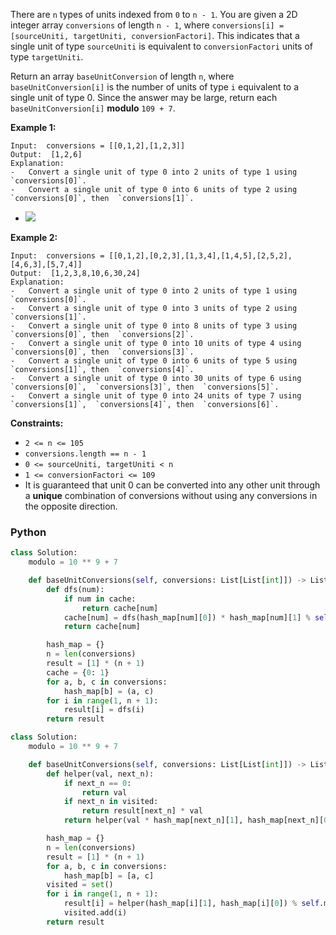 There are  `n`  types of units indexed from  `0`  to  `n - 1`. You are given a 2D integer array  `conversions`  of length  `n - 1`, where  `conversions[i] = [sourceUniti, targetUniti, conversionFactori]`. This indicates that a single unit of type  `sourceUniti`  is equivalent to  `conversionFactori`  units of type  `targetUniti`.

Return an array  `baseUnitConversion`  of length  `n`, where  `baseUnitConversion[i]`  is the number of units of type  `i`  equivalent to a single unit of type 0. Since the answer may be large, return each  `baseUnitConversion[i]`  **modulo**  `109 + 7`.

**Example 1:**
```
Input:  conversions = [[0,1,2],[1,2,3]]
Output:  [1,2,6]
Explanation:
-   Convert a single unit of type 0 into 2 units of type 1 using  `conversions[0]`.
-   Convert a single unit of type 0 into 6 units of type 2 using  `conversions[0]`, then  `conversions[1]`.
```
- ![](https://assets.leetcode.com/uploads/2025/03/12/example1.png)

**Example 2:**
```
Input:  conversions = [[0,1,2],[0,2,3],[1,3,4],[1,4,5],[2,5,2],[4,6,3],[5,7,4]]
Output:  [1,2,3,8,10,6,30,24]
Explanation:
-   Convert a single unit of type 0 into 2 units of type 1 using  `conversions[0]`.
-   Convert a single unit of type 0 into 3 units of type 2 using  `conversions[1]`.
-   Convert a single unit of type 0 into 8 units of type 3 using  `conversions[0]`, then  `conversions[2]`.
-   Convert a single unit of type 0 into 10 units of type 4 using  `conversions[0]`, then  `conversions[3]`.
-   Convert a single unit of type 0 into 6 units of type 5 using  `conversions[1]`, then  `conversions[4]`.
-   Convert a single unit of type 0 into 30 units of type 6 using  `conversions[0]`,  `conversions[3]`, then  `conversions[5]`.
-   Convert a single unit of type 0 into 24 units of type 7 using  `conversions[1]`,  `conversions[4]`, then  `conversions[6]`.
```

**Constraints:**

-   `2 <= n <= 105`
-   `conversions.length == n - 1`
-   `0 <= sourceUniti, targetUniti < n`
-   `1 <= conversionFactori <= 109`
-   It is guaranteed that unit 0 can be converted into any other unit through a  **unique**  combination of conversions without using any conversions in the opposite direction.


### Python

```python
class Solution:
    modulo = 10 ** 9 + 7

    def baseUnitConversions(self, conversions: List[List[int]]) -> List[int]:
        def dfs(num):
            if num in cache:
                return cache[num]
            cache[num] = dfs(hash_map[num][0]) * hash_map[num][1] % self.modulo
            return cache[num]

        hash_map = {}
        n = len(conversions)
        result = [1] * (n + 1)
        cache = {0: 1}
        for a, b, c in conversions:
            hash_map[b] = (a, c)
        for i in range(1, n + 1):
            result[i] = dfs(i)
        return result
```

```python
class Solution:
    modulo = 10 ** 9 + 7

    def baseUnitConversions(self, conversions: List[List[int]]) -> List[int]:
        def helper(val, next_n):
            if next_n == 0:
                return val
            if next_n in visited:
                return result[next_n] * val
            return helper(val * hash_map[next_n][1], hash_map[next_n][0])

        hash_map = {}
        n = len(conversions)
        result = [1] * (n + 1)
        for a, b, c in conversions:
            hash_map[b] = [a, c]
        visited = set()
        for i in range(1, n + 1):
            result[i] = helper(hash_map[i][1], hash_map[i][0]) % self.modulo
            visited.add(i)
        return result
```